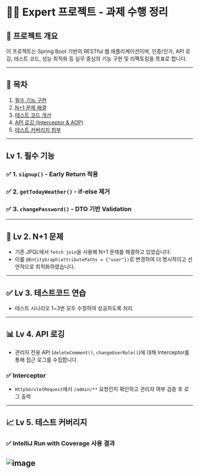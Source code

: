 # 🧑‍💻 Expert 프로젝트 - 과제 수행 정리

## 📌 프로젝트 개요

이 프로젝트는 Spring Boot 기반의 RESTful 웹 애플리케이션이며, 인증/인가, API 로깅, 테스트 코드, 성능 최적화 등 실무 중심의 기능 구현 및 리팩토링을 목표로 합니다.

---

## 📂 목차

1. [필수 기능 구현](#-필수-기능)
2. [N+1 문제 해결](#-lv-2-n1-문제)
3. [테스트 코드 개선](#-lv-3-테스트코드-연습)
4. [API 로깅 (Interceptor & AOP)](#-lv-4-api-로깅-선택)
5. [테스트 커버리지 첨부](#-lv-6-테스트-커버리지-선택)

---

## Lv 1. 필수 기능

### ✅ 1. `signup()` - Early Return 적용

### ✅ 2. `getTodayWeather()` - if-else 제거

### ✅ 3. `changePassword()` - DTO 기반 Validation

---

## 🧠 Lv 2. N+1 문제

- 기존 JPQL에서 `fetch join`을 사용해 N+1 문제를 해결하고 있었습니다.
- 이를 `@EntityGraph(attributePaths = {"user"})`로 변경하여 더 명시적이고 선언적으로 최적화하였습니다.

---

## ✅ Lv 3. 테스트코드 연습

- 테스트 시나리오 1~3번 모두 수정하여 성공하도록 처리

---

## 📊 Lv 4. API 로깅

- 관리자 전용 API (`deleteComment()`, `changeUserRole()`)에 대해 Interceptor를 통해 접근 로그를 수집합니다.

### ✅ Interceptor
- `HttpServletRequest`에서 `/admin/**` 요청인지 확인하고 관리자 여부 검증 후 로그 출력

---


## 📈 Lv 5. 테스트 커버리지

### ✅ IntelliJ Run with Coverage 사용 결과
  
![image](https://github.com/user-attachments/assets/6ca40e84-bdeb-426f-ac33-a310b8aa07bd)
---
